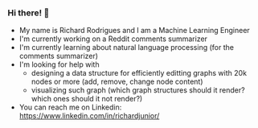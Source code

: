 ### Hi there! 👋 
- My name is Richard Rodrigues and I am a Machine Learning Engineer
- I'm currently working on a Reddit comments summarizer
- I'm currently learning about natural language processing (for the comments summarizer)
- I'm looking for help with 
  - designing a data structure for efficiently editting graphs with 20k nodes or more (add, remove, change node content)
  - visualizing such graph (which graph structures should it render? which ones should it not render?) 
- You can reach me on Linkedin: https://www.linkedin.com/in/richardjunior/


<!--
**C-opt/C-opt** is a ✨ _special_ ✨ repository because its `README.md` (this file) appears on your GitHub profile.

Here are some ideas to get you started:

- 🔭 I’m currently working on ...
- 🌱 I’m currently learning ...
- 👯 I’m looking to collaborate on ...
- 🤔 I’m looking for help with ...
- 💬 Ask me about ...
- 📫 How to reach me: ...
- 😄 Pronouns: ...
- ⚡ Fun fact: ...
-->
